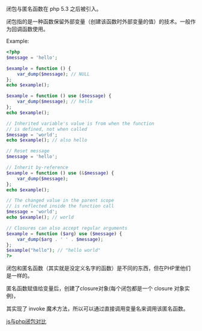 闭包与匿名函数在 php 5.3 之后被引入。

闭包指的是一种函数保留外部变量（创建该函数时外部变量的值）的技术。一般作为回调函数使用。

Example:

```php
<?php
$message = 'hello';

$example = function () {
    var_dump($message); // NULL
};
echo $example();

$example = function () use ($message) {
    var_dump($message); // hello
};
echo $example();

// Inherited variable's value is from when the function
// is defined, not when called
$message = 'world';
echo $example(); // also hello

// Reset message
$message = 'hello';

// Inherit by-reference
$example = function () use (&$message) {
    var_dump($message);
};
echo $example();

// The changed value in the parent scope
// is reflected inside the function call
$message = 'world';
echo $example(); // world

// Closures can also accept regular arguments
$example = function ($arg) use ($message) {
    var_dump($arg . ' ' . $message);
};
$example("hello"); // "hello world"
?>
```

闭包和匿名函数（其实就是没定义名字的函数）是不同的东西，但在PHP里他们是一样的。

匿名函数赋值给变量后，创建了closure对象(每个闭包都是一个 closure 对象实例)，

其实现了 invoke 魔术方法，所以可以通过直接调用变量名来调用该匿名函数。

[js与php闭包对比](http://stackoverflow.com/questions/7417430/javascript-closures-vs-php-closures-whats-the-difference)

